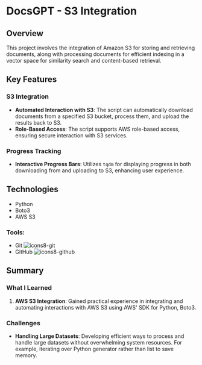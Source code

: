 # DocsGPT - S3 Integration

## Overview
This project involves the integration of Amazon S3 for storing and retrieving documents, along with processing documents for efficient indexing in a vector space for similarity search and content-based retrieval.

## Key Features

### S3 Integration
- **Automated Interaction with S3**: The script can automatically download documents from a specified S3 bucket, process them, and upload the results back to S3.
- **Role-Based Access**: The script supports AWS role-based access, ensuring secure interaction with S3 services.

### Progress Tracking
- **Interactive Progress Bars**: Utilizes `tqdm` for displaying progress in both downloading from and uploading to S3, enhancing user experience.

## Technologies

- Python
- Boto3 
- AWS S3

### Tools:
- Git ![icons8-git](https://user-images.githubusercontent.com/107898107/211131596-fdb65679-35fb-4d60-8ca2-5ec536487391.svg)
- GitHub ![icons8-github](https://user-images.githubusercontent.com/107898107/211131605-60836c1f-9fe5-4567-a6f1-6afb2dfce9b6.svg)

## Summary

### What I Learned

1. **AWS S3 Integration**: Gained practical experience in integrating and automating interactions with AWS S3 using AWS' SDK for Python, Boto3.

### Challenges
- **Handling Large Datasets**: Developing efficient ways to process and handle large datasets without overwhelming system resources. For example, iterating over Python generator rather than list to save memory.
